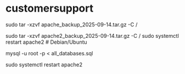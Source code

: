 # customersupport

sudo tar -xzvf apache_backup_2025-09-14.tar.gz -C /

sudo tar -xzvf apache2_backup_2025-09-14.tar.gz -C /
sudo systemctl restart apache2   # Debian/Ubuntu

mysql -u root -p < all_databases.sql

sudo systemctl restart apache2
